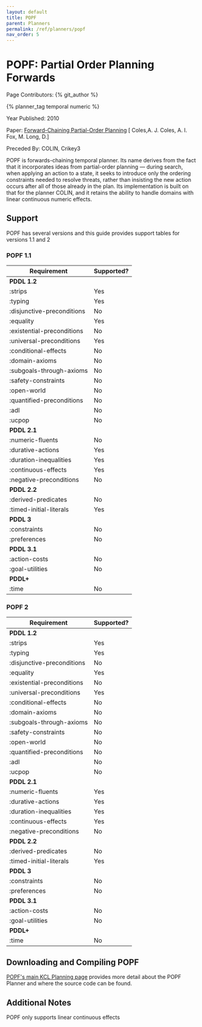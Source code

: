 ```yaml
---
layout: default
title: POPF
parent: Planners
permalink: /ref/planners/popf
nav_order: 5
---
```

# POPF: Partial Order Planning Forwards

Page Contributors: {% git_author %}

{% planner_tag temporal numeric %}

Year Published: 2010

Paper: [Forward-Chaining Partial-Order Planning](https://www.aaai.org/ocs/index.php/ICAPS/ICAPS10/paper/view/1421/1527) [ Coles,A. J. Coles, A. I. Fox, M. Long, D.]

Preceded By: COLIN, Crikey3

POPF is forwards-chaining temporal planner. Its name derives from the fact that it incorporates ideas from partial-order planning — during search, when applying an action to a state, it seeks to introduce only the ordering constraints needed to resolve threats, rather than insisting the new action occurs after all of those already in the plan. Its implementation is built on that for the planner COLIN, and it retains the ability to handle domains with linear continuous numeric effects.

## Support

POPF has several versions and this guide provides support tables for versions 1.1 and 2

### POPF 1.1
<!--- Markdown Generated by Eviscerator --->

|Requirement|Supported?|
|-|-|
|**PDDL 1.2**
|:strips| Yes
|:typing| Yes
|:disjunctive-preconditions| No
|:equality| Yes
|:existential-preconditions| No
|:universal-preconditions| Yes
|:conditional-effects| No
|:domain-axioms| No
|:subgoals-through-axioms| No
|:safety-constraints| No
|:open-world| No
|:quantified-preconditions| No
|:adl| No
|:ucpop| No
|**PDDL 2.1**
|:numeric-fluents| No
|:durative-actions| Yes
|:duration-inequalities| Yes
|:continuous-effects| Yes
|:negative-preconditions| No
|**PDDL 2.2**
|:derived-predicates| No
|:timed-initial-literals| Yes
|**PDDL 3**
|:constraints| No
|:preferences| No
|**PDDL 3.1**
|:action-costs| No
|:goal-utilities| No
|**PDDL+**
|:time| No

### POPF 2
<!--- Markdown Generated by Eviscerator --->

|Requirement|Supported?|
|-|-|
|**PDDL 1.2**
|:strips| Yes
|:typing| Yes
|:disjunctive-preconditions| No
|:equality| Yes
|:existential-preconditions| No
|:universal-preconditions| Yes
|:conditional-effects| No
|:domain-axioms| No
|:subgoals-through-axioms| No
|:safety-constraints| No
|:open-world| No
|:quantified-preconditions| No
|:adl| No
|:ucpop| No
|**PDDL 2.1**
|:numeric-fluents| Yes
|:durative-actions| Yes
|:duration-inequalities| Yes
|:continuous-effects| Yes
|:negative-preconditions| No
|**PDDL 2.2**
|:derived-predicates| No
|:timed-initial-literals| Yes
|**PDDL 3**
|:constraints| No
|:preferences| No
|**PDDL 3.1**
|:action-costs| No
|:goal-utilities| No
|**PDDL+**
|:time| No

## Downloading and Compiling POPF

[POPF's main KCL Planning page](https://nms.kcl.ac.uk/planning/software/popf.html) provides more detail about the POPF Planner and where the source code can be found.

## Additional Notes

POPF only supports linear continuous effects